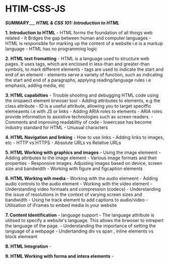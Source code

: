 # HTIM-CSS-JS

 _____________SUMMARY________________
***_HTML & CSS 101: Introduction to HTML_***

  **1. Introduction to HTML**
      - HTML forms the foundation of all things web related
      - It Brdges the gap between human and computer languages
      - HTML is responsible for marking up the content of a website i.e is a markup language
      - HTML has no programming logic
        
  **2. HTML text fromatting**
      - HTML is a language used to structure web pages. It uses tags, which are enclosed in less-than and greater-than symbols, to mark different elements
      - tags are used to indicate the start and end of an element
      - elements serve a variety of function, such as indicating the start and end of a paragraphs, applying reading/language rules i.e emphasis, adding media, etc
     
     
  **3. HTML capabilties**
      - Trouble shooting and debugging HTML code using the iinspaect element brwoser tool
      - Adding attributes to elements, e.g the class attribute
      - ID is a useful attribute, allowing you to target speciffic elemeaents i.e with JS or links
      - Adding ARIA roles to elements
      - ARIA roles provide information to assistive technologies such as screen readers.
      - Comments and improving readabiltiy of code
      - lowercase has become industry standard for HTML
      - Unusual characters
      
  **4. HTML Navigation and linking**
      - How to use links
      - Adding links to images, etc
      - HTTP vs HTTPS
      - Absolute URLs vs Relative URLs
      
     
  **5. HTML Working with graphics and images**
      - Using the image elemeent
      - Adding attributes to the image element
      - Various image formats and their properties
      - Responsive images. Adjusting images based on device, screen size and bandwidth
      - Working with figure and figcaption elements
      
      
 **6. HTML Working wih media**
     - Working with the audio elemeent
     - Adding audio controls to the audio element 
     - Working with the video element
     - Understanding video formaats and compression (codecs)
     - Understanding the issue of resolutions in the context of varying screen sizes and bandwidth
     - Using he track element to add captions to audio/video
     - Utilisation of iFrames to embed media in your website

 **7. Content Identification**
     - language support
     - The language attribute is utilised to specify a website's language. This allows the brwoser to intrepert the language of the page.
     - Understanding the importance of setting the language of a webpage
     - Undertanding div vs span , inline elements vs block elemeant 

 **8. HTML Integration**
     -

**9. HTML Working with forma and intera elements**
     -
      
      
